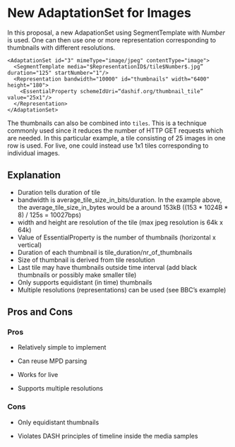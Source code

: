 # New AdaptationSet for Images

In this proposal, a new AdapationSet using SegmentTemplate with $Number$ is used.
One can then use one or more representation corresponding to thumbnails with different resolutions.


    <AdaptationSet id="3" mimeType="image/jpeg" contentType="image">      <SegmentTemplate media="$RepresentationID$/tile$Number$.jpg” duration="125" startNumber="1"/>      <Representation bandwidth="10000" id="thumbnails" width="6400" height="180">        <EssentialProperty schemeIdUri=“dashif.org/thumbnail_tile” value="25x1"/>      </Representation>    </AdaptationSet>The thumbnails can also be combined into `tiles`. This is a technique commonly used since it reduces the number of HTTP GET requests which are needed. In this particular example, a tile consisting of 25 images in one row is used. For live, one could instead use 1x1 tiles corresponding to individual images.
## Explanation
* Duration tells duration of tile
* bandwidth is average_tile_size_in_bits/duration. In the example above, the average_tile_size_in_bytes would be a around 153kB ((153 * 1024B * 8) / 125s = 10027bps) * width and height are resolution of the tile (max jpeg resolution is 64k x 64k)* Value of EssentialProperty is the number of thumbnails (horizontal x vertical)* Duration of each thumbnail is tile_duration/nr_of_thumbnails* Size of thumbnail is derived from tile resolution* Last tile may have thumbnails outside time interval (add black thumbnails or possibly make smaller tile)* Only supports equidistant (in time) thumbnails* Multiple resolutions (representations) can be used (see BBC’s example)
## Pros and Cons
### Pros
* Relatively simple to implement
* Can reuse MPD parsing
* Works for live
* Supports multiple resolutions

### Cons
* Only equidistant thumbnails
* Violates DASH principles of timeline inside the media samples